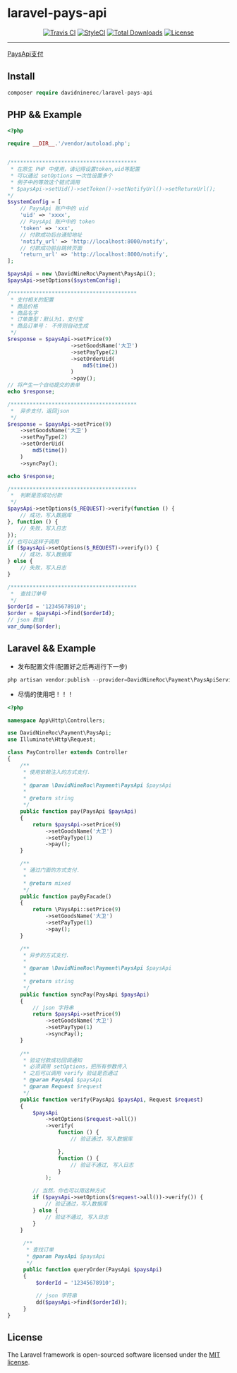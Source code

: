 # laravel-pays-api
<p align="center">
<a href="https://travis-ci.org/DavidNineRoc/laravel-pays-api"><img src="https://travis-ci.org/DavidNineRoc/laravel-pays-api.svg?branch=master" alt="Travis CI"></a>
<a href="https://styleci.io/repos/120973265"><img src="https://styleci.io/repos/120973265/shield?branch=master" alt="StyleCI"></a>
<a href="https://packagist.org/packages/davidnineroc/laravel-pays-api"><img src="https://poser.pugx.org/davidnineroc/laravel-pays-api/downloads" alt="Total Downloads"></a>
<a href="https://packagist.org/packages/davidnineroc/laravel-pays-api"><img src="https://poser.pugx.org/davidnineroc/laravel-pays-api/license" alt="License"></a>
</p> 

****
[PaysApi支付](https://www.paysapi.com)
## Install
```php
composer require davidnineroc/laravel-pays-api
```
## PHP && Example
```php
<?php

require __DIR__.'/vendor/autoload.php';


/****************************************
 * 在原生 PHP 中使用，请记得设置token,uid等配置
 * 可以通过 setOptions 一次性设置多个
 * 例子中的等效这个链式调用
 * $paysApi->setUid()->setToken()->setNotifyUrl()->setReturnUrl();
*/
$systemConfig = [
    // PaysApi 账户中的 uid
    'uid' => 'xxxx',
    // PaysApi 账户中的 token
    'token' => 'xxx',
    // 付款成功后台通知地址
    'notify_url' => 'http://localhost:8000/notify',
    // 付款成功前台跳转页面
    'return_url' => 'http://localhost:8000/notify',
];

$paysApi = new \DavidNineRoc\Payment\PaysApi();
$paysApi->setOptions($systemConfig);

/****************************************
 * 支付相关的配置
 * 商品价格
 * 商品名字
 * 订单类型：默认为1，支付宝
 * 商品订单号： 不传则自动生成
 */
$response = $paysApi->setPrice(9)
                    ->setGoodsName('大卫')
                    ->setPayType(2)
                    ->setOrderUid(
                        md5(time())
                    )
                    ->pay();
// 将产生一个自动提交的表单
echo $response;

/****************************************
 *  异步支付，返回json
 */
$response = $paysApi->setPrice(9)
    ->setGoodsName('大卫')
    ->setPayType(2)
    ->setOrderUid(
        md5(time())
    )
    ->syncPay();

echo $response;

/****************************************
 *  判断是否成功付款
 */
$paysApi->setOptions($_REQUEST)->verify(function () {
    // 成功，写入数据库
}, function () {
    // 失败，写入日志
});
// 也可以这样子调用
if ($paysApi->setOptions($_REQUEST)->verify()) {
    // 成功，写入数据库
} else {
    // 失败，写入日志
}

/****************************************
 *  查找订单号
 */
$orderId = '12345678910';
$order = $paysApi->find($orderId);
// json 数据
var_dump($order);
```
## Laravel && Example
* 发布配置文件(配置好之后再进行下一步)
```php
php artisan vendor:publish --provider=DavidNineRoc\Payment\PaysApiServiceProvider
```
* 尽情的使用吧！！！
```php
<?php

namespace App\Http\Controllers;

use DavidNineRoc\Payment\PaysApi;
use Illuminate\Http\Request;

class PayController extends Controller
{
    /**
     * 使用依赖注入的方式支付.
     *
     * @param \DavidNineRoc\Payment\PaysApi $paysApi
     *
     * @return string
     */
    public function pay(PaysApi $paysApi)
    {
        return $paysApi->setPrice(9)
            ->setGoodsName('大卫')
            ->setPayType(1)
            ->pay();
    }

    /**
     * 通过门面的方式支付.
     *
     * @return mixed
     */
    public function payByFacade()
    {
        return \PaysApi::setPrice(9)
            ->setGoodsName('大卫')
            ->setPayType(1)
            ->pay();
    }

    /**
     * 异步的方式支付.
     *
     * @param \DavidNineRoc\Payment\PaysApi $paysApi
     *
     * @return string
     */
    public function syncPay(PaysApi $paysApi)
    {
        // json 字符串
        return $paysApi->setPrice(9)
            ->setGoodsName('大卫')
            ->setPayType(1)
            ->syncPay();
    }
    
    /**
     * 验证付款成功回调通知
     * 必须调用 setOptions，把所有参数传入
     * 之后可以调用 verify 验证是否通过
     * @param PaysApi $paysApi
     * @param Request $request
     */
    public function verify(PaysApi $paysApi, Request $request)
    {
        $paysApi
            ->setOptions($request->all())
            ->verify(
                function () {
                    // 验证通过，写入数据库

                },
                function () {
                    // 验证不通过, 写入日志
                }
            );

        // 当然，你也可以用这种方式
        if ($paysApi->setOptions($request->all())->verify()) {
            // 验证通过，写入数据库
        } else {
            // 验证不通过, 写入日志
        }
    }
    
     /**
      * 查找订单
      * @param PaysApi $paysApi
      */
     public function queryOrder(PaysApi $paysApi)
     {
         $orderId = '12345678910';
         
         // json 字符串
         dd($paysApi->find($orderId));
     }
}

```
## License

The Laravel framework is open-sourced software licensed under the [MIT license](https://opensource.org/licenses/MIT).
